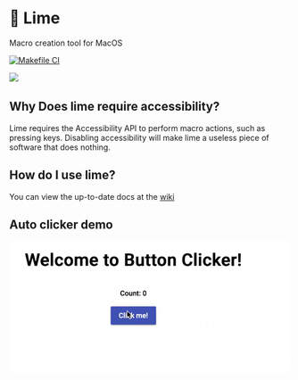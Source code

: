 # 🍋 Lime
Macro creation tool for MacOS

[![Makefile CI](https://github.com/Interfiber/lime/actions/workflows/makefile.yml/badge.svg)](https://github.com/Interfiber/lime/actions/workflows/makefile.yml)

![](demo.gif)

## Why Does lime require accessibility?
Lime requires the Accessibility API to perform macro actions, such as pressing keys. Disabling accessibility will make lime a useless piece of software that does nothing.

## How do I use lime?
You can view the up-to-date docs at the [wiki](https://github.com/Interfiber/lime/wiki)

## Auto clicker demo
![](autoclick_demo.gif)
